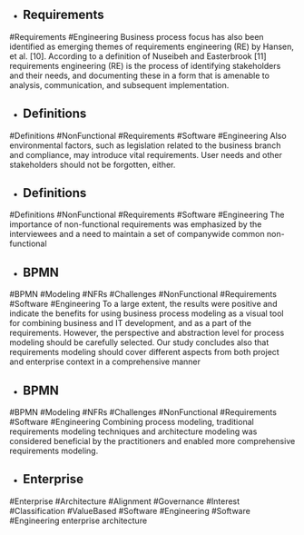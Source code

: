 - ## Requirements
#Requirements #Engineering 
Business process focus has also been identified as emerging  themes of requirements engineering (RE) by Hansen, et al.  [10]. According to a definition of Nuseibeh and Easterbrook  [11] requirements engineering (RE) is the process of  identifying stakeholders and their needs, and documenting  these in a form that is amenable to analysis, communication,  and subsequent implementation.

- ## Definitions
#Definitions #NonFunctional #Requirements #Software #Engineering 
Also environmental factors, such as legislation related to  the business branch and compliance, may introduce vital  requirements. User needs and other stakeholders should not be  forgotten, either.

- ## Definitions
#Definitions #NonFunctional #Requirements #Software #Engineering 
The importance of non-functional  requirements was emphasized by the interviewees and a need  to maintain a set of companywide common non-functional

- ## BPMN
#BPMN #Modeling #NFRs #Challenges #NonFunctional #Requirements #Software #Engineering 
To a large  extent, the results were positive and indicate the benefits for  using business process modeling as a visual tool for combining  business and IT development, and as a part of the requirements.  However, the perspective and abstraction level for process  modeling should be carefully selected. Our study concludes also  that requirements modeling should cover different aspects from  both project and enterprise context in a comprehensive manner

- ## BPMN
#BPMN #Modeling #NFRs #Challenges #NonFunctional #Requirements #Software #Engineering 
Combining process modeling, traditional  requirements modeling techniques and architecture modeling  was considered beneficial by the practitioners and enabled  more comprehensive requirements modeling.

- ## Enterprise
#Enterprise #Architecture #Alignment #Governance #Interest #Classification #ValueBased #Software #Engineering #Software #Engineering 
enterprise architecture

